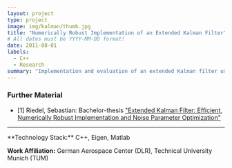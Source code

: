 ```yaml
---
layout: project
type: project
image: img/kalman/thumb.jpg
title: "Numerically Robust Implementation of an Extended Kalman Filter"
# All dates must be YYYY-MM-DD format!
date: 2011-08-01
labels:
  - C++
  - Research
summary: "Implementation and evaluation of an extended Kalman filter using a numerically robust UD-factorization and computation in its update and prediction step."
---
```


### Further Material
- [1] Riedel, Sebastian: Bachelor-thesis <a href="https://drive.google.com/open?id=1oTugRTUPTb6wk4D6z_DZVFyr1TJyG8Hh">"Extended Kalman Filter: Efficient, Numerically Robust Implementation and Noise Parameter Optimization"</a>

<hr>
**Technology Stack:** C++, Eigen, Matlab

**Work Affiliation:** German Aerospace Center (DLR), Technical University Munich (TUM)
